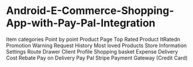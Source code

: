 # Android-E-Commerce-Shopping-App-with-Pay-Pal-Integration
Item categories
Point by point Product Page
Top Rated Product
ItRatedn Promotion
Warning
Request History
Most loved Products
Store Information
Settings
Route Drawer
Client Profile
Shopping basket
Expense
Delivery Cost
Rebate
Pay on Delivery
Pay Pal
Stripe Payment Gateway (Credit Card)
